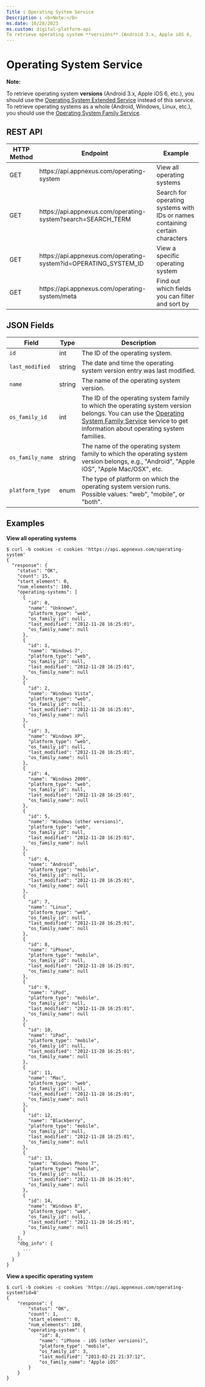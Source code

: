 ```yaml
---
Title : Operating System Service
Description : <b>Note:</b>
ms.date: 10/28/2023
ms.custom: digital-platform-api
To retrieve operating system **versions** (Android 3.x, Apple iOS 6,
---
```



# Operating System Service





<b>Note:</b>

To retrieve operating system **versions** (Android 3.x, Apple iOS 6,
etc.), you should use the <a
href="operating-system-extended-service.md"
class="xref" target="_blank">Operating System Extended Service</a>
instead of this service. To retrieve operating systems as a whole
(Android, Windows, Linux, etc.), you should use the <a
href="operating-system-family-service.md"
class="xref" target="_blank">Operating System Family Service</a>.





## REST API

<table class="table">
<thead class="thead">
<tr class="header row">
<th id="ID-000028a4__entry__1" class="entry colsep-1 rowsep-1">HTTP
Method</th>
<th id="ID-000028a4__entry__2"
class="entry colsep-1 rowsep-1">Endpoint</th>
<th id="ID-000028a4__entry__3"
class="entry colsep-1 rowsep-1">Example</th>
</tr>
</thead>
<tbody class="tbody">
<tr class="odd row">
<td class="entry colsep-1 rowsep-1"
headers="ID-000028a4__entry__1">GET</td>
<td class="entry colsep-1 rowsep-1"
headers="ID-000028a4__entry__2">https://api.<span
class="ph">appnexus.com/operating-system</td>
<td class="entry colsep-1 rowsep-1" headers="ID-000028a4__entry__3">View
all operating systems</td>
</tr>
<tr class="even row">
<td class="entry colsep-1 rowsep-1"
headers="ID-000028a4__entry__1">GET</td>
<td class="entry colsep-1 rowsep-1"
headers="ID-000028a4__entry__2">https://api.<span
class="ph">appnexus.com/operating-system?search=SEARCH_TERM</td>
<td class="entry colsep-1 rowsep-1"
headers="ID-000028a4__entry__3">Search for operating systems with IDs or
names containing certain characters</td>
</tr>
<tr class="odd row">
<td class="entry colsep-1 rowsep-1"
headers="ID-000028a4__entry__1">GET</td>
<td class="entry colsep-1 rowsep-1"
headers="ID-000028a4__entry__2">https://api.<span
class="ph">appnexus.com/operating-system?id=OPERATING_SYSTEM_ID</td>
<td class="entry colsep-1 rowsep-1" headers="ID-000028a4__entry__3">View
a specific operating system</td>
</tr>
<tr class="even row">
<td class="entry colsep-1 rowsep-1"
headers="ID-000028a4__entry__1">GET</td>
<td class="entry colsep-1 rowsep-1"
headers="ID-000028a4__entry__2">https://api.<span
class="ph">appnexus.com/operating-system/meta</td>
<td class="entry colsep-1 rowsep-1" headers="ID-000028a4__entry__3">Find
out which fields you can filter and sort by</td>
</tr>
</tbody>
</table>





## JSON Fields

<table class="table">
<thead class="thead">
<tr class="header row">
<th id="ID-000028a4__entry__16"
class="entry colsep-1 rowsep-1">Field</th>
<th id="ID-000028a4__entry__17"
class="entry colsep-1 rowsep-1">Type</th>
<th id="ID-000028a4__entry__18"
class="entry colsep-1 rowsep-1">Description</th>
</tr>
</thead>
<tbody class="tbody">
<tr class="odd row">
<td class="entry colsep-1 rowsep-1"
headers="ID-000028a4__entry__16"><code class="ph codeph">id</code></td>
<td class="entry colsep-1 rowsep-1"
headers="ID-000028a4__entry__17">int</td>
<td class="entry colsep-1 rowsep-1" headers="ID-000028a4__entry__18">The
ID of the operating system.</td>
</tr>
<tr class="even row">
<td class="entry colsep-1 rowsep-1"
headers="ID-000028a4__entry__16"><code
class="ph codeph">last_modified</code></td>
<td class="entry colsep-1 rowsep-1"
headers="ID-000028a4__entry__17">string</td>
<td class="entry colsep-1 rowsep-1" headers="ID-000028a4__entry__18">The
date and time the operating system version entry was last modified.</td>
</tr>
<tr class="odd row">
<td class="entry colsep-1 rowsep-1"
headers="ID-000028a4__entry__16"><code
class="ph codeph">name</code></td>
<td class="entry colsep-1 rowsep-1"
headers="ID-000028a4__entry__17">string</td>
<td class="entry colsep-1 rowsep-1" headers="ID-000028a4__entry__18">The
name of the operating system version.</td>
</tr>
<tr class="even row">
<td class="entry colsep-1 rowsep-1"
headers="ID-000028a4__entry__16"><code
class="ph codeph">os_family_id</code></td>
<td class="entry colsep-1 rowsep-1"
headers="ID-000028a4__entry__17">int</td>
<td class="entry colsep-1 rowsep-1" headers="ID-000028a4__entry__18">The
ID of the operating system family to which the operating system version
belongs. You can use the <a
href="operating-system-family-service.md"
class="xref" target="_blank">Operating System Family Service</a> service
to get information about operating system families.</td>
</tr>
<tr class="odd row">
<td class="entry colsep-1 rowsep-1"
headers="ID-000028a4__entry__16"><code
class="ph codeph">os_family_name</code></td>
<td class="entry colsep-1 rowsep-1"
headers="ID-000028a4__entry__17">string</td>
<td class="entry colsep-1 rowsep-1" headers="ID-000028a4__entry__18">The
name of the operating system family to which the operating system
version belongs, e.g., "Android", "Apple iOS", "Apple Mac/OSX",
etc.</td>
</tr>
<tr class="even row">
<td class="entry colsep-1 rowsep-1"
headers="ID-000028a4__entry__16"><code
class="ph codeph">platform_type</code></td>
<td class="entry colsep-1 rowsep-1"
headers="ID-000028a4__entry__17">enum</td>
<td class="entry colsep-1 rowsep-1" headers="ID-000028a4__entry__18">The
type of platform on which the operating system version runs. Possible
values: "web", "mobile", or "both".</td>
</tr>
</tbody>
</table>





## Examples

**View all operating systems**

``` pre
$ curl -b cookies -c cookies 'https://api.appnexus.com/operating-system'
{
  "response": {
    "status": "OK",
    "count": 15,
    "start_element": 0,
    "num_elements": 100,
    "operating-systems": [
      {
        "id": 0,
        "name": "Unknown",
        "platform_type": "web",
        "os_family_id": null,
        "last_modified": "2012-11-28 16:25:01",
        "os_family_name": null
      },
      {
        "id": 1,
        "name": "Windows 7",
        "platform_type": "web",
        "os_family_id": null,
        "last_modified": "2012-11-28 16:25:01",
        "os_family_name": null
      },
      {
        "id": 2,
        "name": "Windows Vista",
        "platform_type": "web",
        "os_family_id": null,
        "last_modified": "2012-11-28 16:25:01",
        "os_family_name": null
      },
      {
        "id": 3,
        "name": "Windows XP",
        "platform_type": "web",
        "os_family_id": null,
        "last_modified": "2012-11-28 16:25:01",
        "os_family_name": null
      },
      {
        "id": 4,
        "name": "Windows 2000",
        "platform_type": "web",
        "os_family_id": null,
        "last_modified": "2012-11-28 16:25:01",
        "os_family_name": null
      },
      {
        "id": 5,
        "name": "Windows (other versions)",
        "platform_type": "web",
        "os_family_id": null,
        "last_modified": "2012-11-28 16:25:01",
        "os_family_name": null
      },
      {
        "id": 6,
        "name": "Android",
        "platform_type": "mobile",
        "os_family_id": null,
        "last_modified": "2012-11-28 16:25:01",
        "os_family_name": null
      },
      {
        "id": 7,
        "name": "Linux",
        "platform_type": "web",
        "os_family_id": null,
        "last_modified": "2012-11-28 16:25:01",
        "os_family_name": null
      },
      {
        "id": 8,
        "name": "iPhone",
        "platform_type": "mobile",
        "os_family_id": null,
        "last_modified": "2012-11-28 16:25:01",
        "os_family_name": null
      },
      {
        "id": 9,
        "name": "iPod",
        "platform_type": "mobile",
        "os_family_id": null,
        "last_modified": "2012-11-28 16:25:01",
        "os_family_name": null
      },
      {
        "id": 10,
        "name": "iPad",
        "platform_type": "mobile",
        "os_family_id": null,
        "last_modified": "2012-11-28 16:25:01",
        "os_family_name": null
      },
      {
        "id": 11,
        "name": "Mac",
        "platform_type": "web",
        "os_family_id": null,
        "last_modified": "2012-11-28 16:25:01",
        "os_family_name": null
      },
      {
        "id": 12,
        "name": "Blackberry",
        "platform_type": "mobile",
        "os_family_id": null,
        "last_modified": "2012-11-28 16:25:01",
        "os_family_name": null
      },
      {
        "id": 13,
        "name": "Windows Phone 7",
        "platform_type": "mobile",
        "os_family_id": null,
        "last_modified": "2012-11-28 16:25:01",
        "os_family_name": null
      },
      {
        "id": 14,
        "name": "Windows 8",
        "platform_type": "web",
        "os_family_id": null,
        "last_modified": "2012-11-28 16:25:01",
        "os_family_name": null
      }
    ],
    "dbg_info": {
      ...
    }
  }
}
```

**View a specific operating system**

``` pre
$ curl -b cookies -c cookies 'https://api.appnexus.com/operating-system?id=8'
{
    "response": {
        "status": "OK",
        "count": 1,
        "start_element": 0,
        "num_elements": 100,
        "operating-system": {
            "id": 8,
            "name": "iPhone - iOS (other versions)",
            "platform_type": "mobile",
            "os_family_id": 3,
            "last_modified": "2013-02-21 21:37:12",
            "os_family_name": "Apple iOS"
        }
    }
}
```






